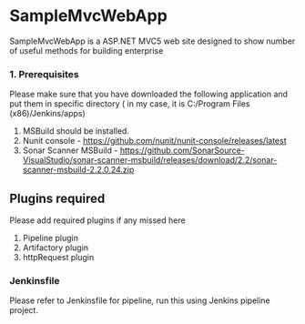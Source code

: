 SampleMvcWebApp
===============

SampleMvcWebApp is a ASP.NET MVC5 web site designed to show number of useful methods for building enterprise
 
### 1. Prerequisites


Please make sure that you have downloaded the following application and put them in specific directory ( in my case, it is C:/Program Files (x86)/Jenkins/apps)

1. MSBuild should be installed. 
2. Nunit console - https://github.com/nunit/nunit-console/releases/latest
3. Sonar Scanner  MSBuild - https://github.com/SonarSource-VisualStudio/sonar-scanner-msbuild/releases/download/2.2/sonar-scanner-msbuild-2.2.0.24.zip

## Plugins required 

Please add required plugins if any missed here

1. Pipeline plugin  
2. Artifactory plugin
3. httpRequest plugin



### Jenkinsfile 

Please refer to Jenkinsfile for pipeline, run this using Jenkins pipeline project.


